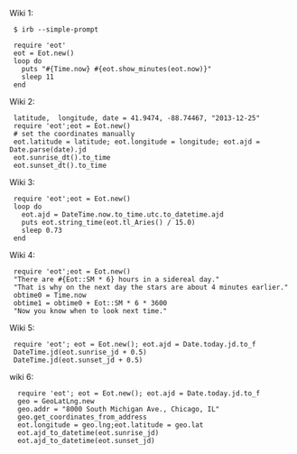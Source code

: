 Wiki 1:

     $ irb --simple-prompt

     require 'eot'     
     eot = Eot.new()
     loop do
       puts "#{Time.now} #{eot.show_minutes(eot.now)}"
       sleep 11  
     end

Wiki 2:

     latitude,  longitude, date = 41.9474, -88.74467, "2013-12-25"
     require 'eot';eot = Eot.new()
     # set the coordinates manually
     eot.latitude = latitude; eot.longitude = longitude; eot.ajd = Date.parse(date).jd
     eot.sunrise_dt().to_time
     eot.sunset_dt().to_time  

Wiki 3:

     require 'eot';eot = Eot.new()
     loop do
       eot.ajd = DateTime.now.to_time.utc.to_datetime.ajd
       puts eot.string_time(eot.tl_Aries() / 15.0)
       sleep 0.73
     end

Wiki 4:

     require 'eot';eot = Eot.new()
     "There are #{Eot::SM * 6} hours in a sidereal day."
     "That is why on the next day the stars are about 4 minutes earlier."
     obtime0 = Time.now
     obtime1 = obtime0 + Eot::SM * 6 * 3600
     "Now you know when to look next time."

Wiki 5:

     require 'eot'; eot = Eot.new(); eot.ajd = Date.today.jd.to_f
     DateTime.jd(eot.sunrise_jd + 0.5)
     DateTime.jd(eot.sunset_jd + 0.5)
     
wiki 6:

      require 'eot'; eot = Eot.new(); eot.ajd = Date.today.jd.to_f
      geo = GeoLatLng.new
      geo.addr = "8000 South Michigan Ave., Chicago, IL"
      geo.get_coordinates_from_address
      eot.longitude = geo.lng;eot.latitude = geo.lat
      eot.ajd_to_datetime(eot.sunrise_jd)
      eot.ajd_to_datetime(eot.sunset_jd)
  
